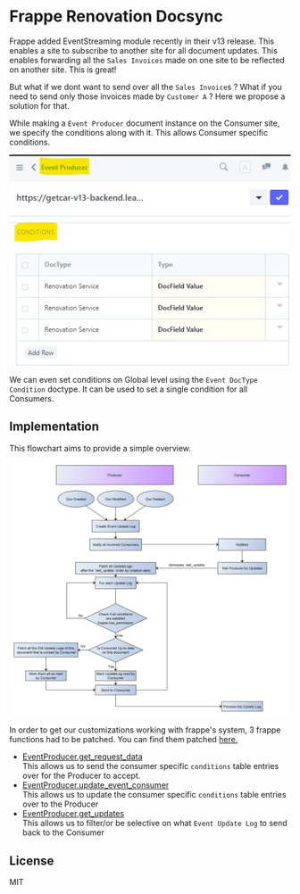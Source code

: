 # Frappe Renovation Docsync

Frappe added EventStreaming module recently in their v13 release. This enables a site to subscribe to another site for all document updates.
This enables forwarding all the `Sales Invoices` made on one site to be reflected on another site. This is great!

But what if we dont want to send over all the `Sales Invoice`s ? What if you need to send only those invoices made by `Customer A` ?
Here we propose a solution for that.

While making a `Event Producer` document instance on the Consumer site, we specify the conditions along with it. This allows Consumer specific conditions.  

![Conditions in Producer Document](./docs/stream_conditions.jpg "Specify Conditions in Producer Document")

We can even set conditions on Global level using the `Event DocType Condition` doctype. It can be used to set a single condition for all Consumers.


## Implementation
This flowchart aims to provide a simple overview.

![Flow](./docs/frappe_renovation_docsync.png "The Flow")

In order to get our customizations working with frappe's system, 3 frappe functions had to be patched. You can find them patched [here.](https://github.com/leam-tech/frappe_renovation_docsync/blob/21e72e1d74577241c16d58eb85fc128a1bdfb9c5/frappe_renovation_docsync/__init__.py#L11)
- [EventProducer.get_request_data](https://github.com/frappe/frappe/blob/e62ccbf93abfc9b8453a3b09a83edcbee9b87116/frappe/event_streaming/doctype/event_producer/event_producer.py#L66)  
This allows us to send the consumer specific `conditions` table entries over for the Producer to accept.
- [EventProducer.update_event_consumer](https://github.com/frappe/frappe/blob/e62ccbf93abfc9b8453a3b09a83edcbee9b87116/frappe/event_streaming/doctype/event_producer/event_producer.py#L93)  
This allows us to update the consumer specific `conditions` table entries over to the Producer
- [EventProducer.get_updates](https://github.com/frappe/frappe/blob/e62ccbf93abfc9b8453a3b09a83edcbee9b87116/frappe/event_streaming/doctype/event_producer/event_producer.py#L312)  
This allows us to filter/or be selective on what `Event Update Log` to send back to the Consumer

## License

MIT